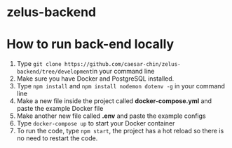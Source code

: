 # zelus-backend

# How to run back-end locally

1. Type ```git clone https://github.com/caesar-chin/zelus-backend/tree/development```in your command line
2. Make sure you have Docker and PostgreSQL installed.
3. Type ```npm install``` and ```npm install nodemon dotenv -g``` in your command line
5. Make a new file inside the project called **docker-compose.yml** and paste the example Docker file
6. Make another new file called **.env** and paste the example configs
7. Type ```docker-compose up``` to start your Docker container
8. To run the code, type ```npm start```, the project has a hot reload so there is no need to restart the code. 

